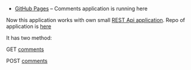* [GitHub Pages](https://midnightif.github.io/comments-app/) – Comments application is running here

Now this application works with own small [REST Api application](http://api.host-panel.net). Repo of application is [here](https://github.com/midnightif/rest-api-app)



It has two method:

GET [comments](http://api.host-panel.net/api/comments)

POST [comments](http://api.host-panel.net/api/newcomments)
